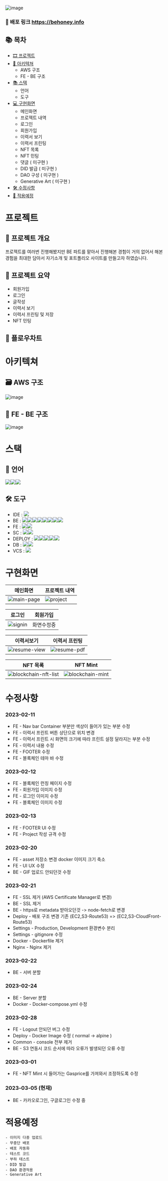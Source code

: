 ![image](https://user-images.githubusercontent.com/68590947/222979930-50f84650-4810-4ed1-8d39-bcdd85f3b24b.png)


### 🔗 배포 링크 https://behoney.info


## 📚 목차
+ [🎞 프로젝트](#프로젝트)
+ [🏢 아키텍쳐](#아키텍쳐)
  * AWS 구조
  * FE - BE 구조
+ [📚 스택](#스택)
  * 언어
  * 도구
+ [💻 구현화면](#구현화면)
  * 메인화면
  * 프로젝트 내역
  * 로그인
  * 회원가입
  * 이력서 보기
  * 이력서 프린팅
  * NFT 목록
  * NFT 민팅
  * 댓글 ( 미구현 )
  * DID 발급 ( 미구현 )
  * DAO 구성 ( 미구현 )
  * Generative Art ( 미구현 )
+ [🛠 수정사항](#수정사항)
+ [👀 적용예정](#적용예정)

# 프로젝트
## 🚀 프로젝트 개요
프로젝트를 여러번 진행해봤지만 BE 파트를 맡아서 진행해본 경험이 거의 없어서 해본 경험을 최대한 담아서 자기소개 및 포트폴리오 사이트를 만들고자 하였습니다.

## 📃 프로젝트 요약
* 회원가입
* 로그인
* 글작성
* 이력서 보기
* 이력서 프린팅 및 저장
* NFT 민팅

## 🌊 플로우차트

# 아키텍쳐
## 🗃 AWS 구조

![image](https://user-images.githubusercontent.com/68590947/222976284-03f72514-1fcb-4b43-a481-58dbbee27fd3.png)

## 🐳 FE - BE 구조

![image](https://user-images.githubusercontent.com/68590947/222979135-d8f82a0e-c4ec-441e-87bb-62e9d31b3f46.png)

# 스택
## 📃 언어
<img src="https://img.shields.io/badge/JavaScript-F7DF1E?style=for-the-badge&logo=JavaScript&logoColor=black"><img src="https://img.shields.io/badge/TypeScript-3178C6?style=for-the-badge&logo=JavaScript&logoColor=black"><img src="https://img.shields.io/badge/Solidity-363636?style=for-the-badge&logo=Solidity&logoColor=black">

## 🛠 도구
* IDE : <img src="https://img.shields.io/badge/VisualStudioCode-007ACC?style=for-the-badge&logo=VisualStudioCode&logoColor=black">
* BE : <img src="https://img.shields.io/badge/Node.js-339933?style=for-the-badge&logo=Node.js&logoColor=black"><img src="https://img.shields.io/badge/Express.js-black?style=for-the-badge&logo=Express&logoColor=white"><img src="https://img.shields.io/badge/Passport-34E27A?style=for-the-badge&logo=Passport&logoColor=black"><img src="https://img.shields.io/badge/Kakao-FFCD00?style=for-the-badge&logo=Kakao&logoColor=black"><img src="https://img.shields.io/badge/Google-4285F4?style=for-the-badge&logo=Google&logoColor=black"><img src="https://img.shields.io/badge/JWT-black?style=for-the-badge&logo=JsonWebTokens&logoColor=white"><img src="https://img.shields.io/badge/Sharp-99CC00?style=for-the-badge&logo=Sharp&logoColor=black"><img src="https://img.shields.io/badge/Dotenv-ECD53F?style=for-the-badge&logo=.ENV&logoColor=black">
* FE : <img src="https://img.shields.io/badge/React-61DAFB?style=for-the-badge&logo=React&logoColor=black"><img src="https://img.shields.io/badge/Redux-764ABC?style=for-the-badge&logo=Redux&logoColor=black">
* SC : <img src="https://img.shields.io/badge/Ethereum-3C3C3D?style=for-the-badge&logo=Ethereum&logoColor=black"><img src="https://img.shields.io/badge/HardHat-F7DF1E?style=for-the-badge&logo=RedHat&logoColor=black">
* DEPLOY : <img src="https://img.shields.io/badge/AWS-232F3E?style=for-the-badge&logo=Amazon AWS&logoColor=white"><img src="https://img.shields.io/badge/AWS S3-569A31?style=for-the-badge&logo=AmazonS3&logoColor=black"><img src="https://img.shields.io/badge/AWS EC2-FF9900?style=for-the-badge&logo=AmazonEC2&logoColor=black"><img src="https://img.shields.io/badge/AWS CloudFront-FF4F8B?style=for-the-badge&logo=AmazonCloudWatch&logoColor=black"><img src="https://img.shields.io/badge/Docker-2496ED?style=for-the-badge&logo=Docker&logoColor=black">
* DB : <img src="https://img.shields.io/badge/IPFS-65C2CB?style=for-the-badge&logo=IPFS&logoColor=black"><img src="https://img.shields.io/badge/MongoDB-339933?style=for-the-badge&logo=MongoDB&logoColor=black">
* VCS : <img src="https://img.shields.io/badge/Git-F05032?style=for-the-badge&logo=Git&logoColor=black">


# 구현화면

|메인화면|프로젝트 내역|
|---|---|
|![main-page](https://user-images.githubusercontent.com/68590947/222918132-6f1a7773-5945-4aff-ba15-70c9d896d782.gif)|![project](https://user-images.githubusercontent.com/68590947/222918139-a314dec6-ba73-41d9-b5de-bc30b96ffdef.gif)|

|로그인|회원가입|
|---|---|
|![signin](https://user-images.githubusercontent.com/68590947/222921574-8deb531d-0d35-4252-9a2a-65f3c509f910.gif)|화면수정중|

|이력서보기|이력서 프린팅|
|---|---|
|![resume-view](https://user-images.githubusercontent.com/68590947/222921642-fbd0b94c-aa5a-4385-be91-efbba7c3c709.gif)|![resume-pdf](https://user-images.githubusercontent.com/68590947/222921649-f65f4d57-3b66-42c8-84cc-8b3cb94a92f1.gif)|

|NFT 목록|NFT Mint|
|---|---|
|![blockchain-nft-list](https://user-images.githubusercontent.com/68590947/222921599-10063390-004f-43fd-8fea-fcb4884f5658.gif)|![blockchain-mint](https://user-images.githubusercontent.com/68590947/222921602-33e18100-8e93-4599-8b4e-79f1c7094dc1.gif)|


# 수정사항

### 2023-02-11

- FE - Nav bar Container 부분만 색상이 들어가 있는 부분 수정
- FE - 이력서 프린트 버튼 상단으로 위치 변경
- FE - 이력서 프린트 시 화면의 크기에 따라 프린트 설정 달라지는 부분 수정
- FE - 이력서 내용 수정
- FE - FOOTER 수정
- FE - 블록체인 테마 바 수정

### 2023-02-12

- FE - 블록체인 런칭 페이지 수정
- FE - 회원가입 이미지 수정
- FE - 로그인 이미지 수정
- FE - 블록체인 이미지 수정

### 2023-02-13

- FE - FOOTER UI 수정
- FE - Project 작성 규격 수정

### 2023-02-20

- FE - asset 저장소 변경 docker 이미지 크기 축소
- FE - UI UX 수정
- BE - GIF 업로드 안되던것 수정

### 2023-02-21

- FE - SSL 제거 (AWS Certificate Manager로 변경)
- BE - SSL 제거
- BE - https로 metadata 받아오던것 -> node-fetch로 변경
- Deploy - 배포 구조 변경 기존 (EC2,S3-Route53) => (EC2,S3-CloudFront-Route53)
- Settings - Production, Development 환경변수 분리
- Settings - gitignore 수정
- Docker - Dockerfile 제거
- Nginx - Nginx 제거

### 2023-02-22

- BE - 서버 분할

### 2023-02-24

- BE - Server 분할
- Docker - Docker-compose.yml 수정

### 2023-02-28

- FE - Logout 안되던 버그 수정
- Deploy - Docker Image 수정 ( normal -> alpine )
- Common - console 전부 제거
- BE - S3 연동시 코드 순서에 따라 오류가 발생되던 오류 수정

### 2023-03-01

- FE - NFT Mint 시 들어가는 Gasprice를 가져와서 조정하도록 수정

### 2023-03-05 (현재)
- BE - 카카오로그인, 구글로그인 수정 중

# 적용예정

```
- 이미지 다중 업로드
- 무중단 배포
- 배포 자동화
- 테스트 코드
- 부하 테스트
- DID 발급
- DAO 환경적용
- Generative Art
```
